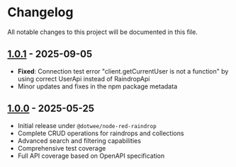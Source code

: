# Changelog

All notable changes to this project will be documented in this file.

## [1.0.1](https://github.com/dotWee/node-red-raindrop/releases/tag/v1.0.1) - 2025-09-05

- **Fixed**: Connection test error "client.getCurrentUser is not a function" by using correct UserApi instead of RaindropApi
- Minor updates and fixes in the npm package metadata

## [1.0.0](https://github.com/dotWee/node-red-raindrop/releases/tag/v1.0.0) - 2025-05-25

- Initial release under `@dotwee/node-red-raindrop`
- Complete CRUD operations for raindrops and collections
- Advanced search and filtering capabilities
- Comprehensive test coverage
- Full API coverage based on OpenAPI specification
